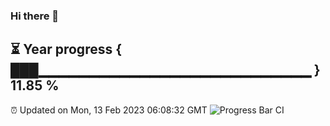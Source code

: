 ### Hi there 👋
⏳ Year progress { ███▁▁▁▁▁▁▁▁▁▁▁▁▁▁▁▁▁▁▁▁▁▁▁▁▁▁▁ } 11.85 %
---
⏰ Updated on Mon, 13 Feb 2023 06:08:32 GMT
![Progress Bar CI](https://github.com/Moyi321/Moyi321/workflows/Progress%20Bar%20CI/badge.svg)

